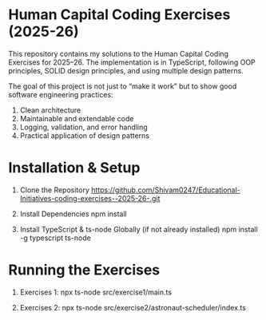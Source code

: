 # Human Capital Coding Exercises (2025-26)

This repository contains my solutions to the Human Capital Coding Exercises for 2025–26.
The implementation is in TypeScript, following OOP principles, SOLID design principles, and using multiple design patterns.

The goal of this project is not just to “make it work” but to show good software engineering practices:

1. Clean architecture
2. Maintainable and extendable code
3. Logging, validation, and error handling
4. Practical application of design patterns


# Installation & Setup 

1. Clone the Repository
https://github.com/Shivam0247/Educational-Initiatives-coding-exercises--2025-26-.git

2. Install Dependencies
npm install

3. Install TypeScript & ts-node Globally (if not already installed)
npm install -g typescript ts-node



# Running the Exercises

1. Exercises 1:
npx ts-node src/exercise1/main.ts

2. Exercises 2:
npx ts-node src/exercise2/astronaut-scheduler/index.ts